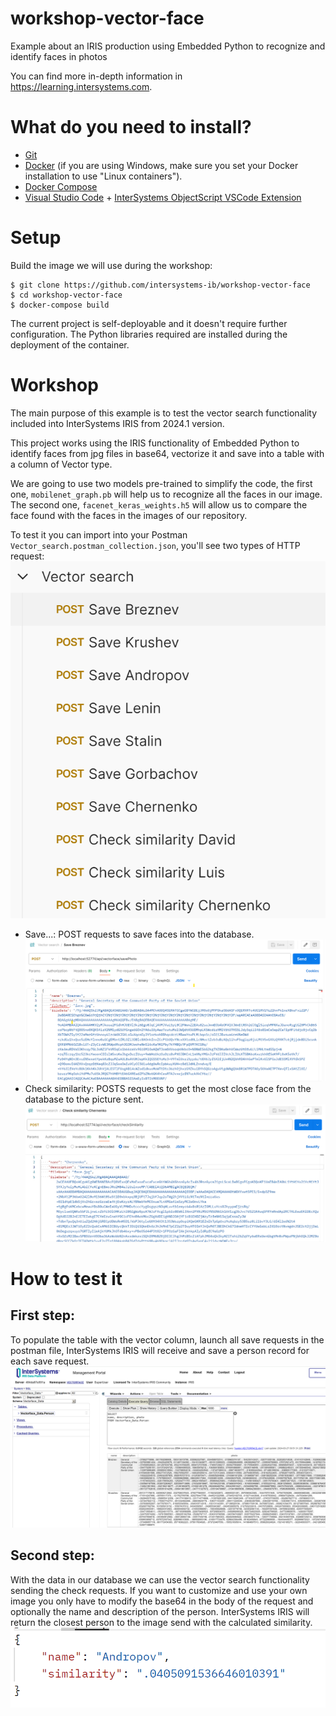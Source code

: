 # workshop-vector-face
Example about an IRIS production using Embedded Python to recognize and identify faces in photos

You can find more in-depth information in https://learning.intersystems.com.

# What do you need to install? 
* [Git](https://git-scm.com/downloads) 
* [Docker](https://www.docker.com/products/docker-desktop) (if you are using Windows, make sure you set your Docker installation to use "Linux containers").
* [Docker Compose](https://docs.docker.com/compose/install/)
* [Visual Studio Code](https://code.visualstudio.com/download) + [InterSystems ObjectScript VSCode Extension](https://marketplace.visualstudio.com/items?itemName=daimor.vscode-objectscript)

# Setup
Build the image we will use during the workshop:

```console
$ git clone https://github.com/intersystems-ib/workshop-vector-face
$ cd workshop-vector-face
$ docker-compose build
```

The current project is self-deployable and it doesn't require further configuration. The Python libraries required are installed during the deployment of the container.

# Workshop

The main purpose of this example is to test the vector search functionality included into InterSystems IRIS from 2024.1 version.

This project works using the IRIS functionality of Embedded Python to identify faces from jpg files in base64, vectorize it and save into a table with a column of Vector type.

We are going to use two models pre-trained to simplify the code, the first one, `mobilenet_graph.pb` will help us to recognize all the faces in our image. The second one, `facenet_keras_weights.h5` will allow us to compare the face found with the faces in the images of our repository.

To test it you can import into your Postman `Vector_search.postman_collection.json`, you'll see two types of HTTP request:
![Postman requests](/assets/postman_requests.png)
* Save...:  POST requests to save faces into the database.
![Save requests](/assets/save_requests.png)
* Check similarity: POSTS requests to get the most close face from the database to the picture sent. 
![Check requests](/assets/check_requests.png)

# How to test it
## First step:
To populate the table with the vector column, launch all save requests in the postman file, InterSystems IRIS will receive and save a person record for each save request.
![Populated table](/assets/populated_table.png)
## Second step:
With the data in our database we can use the vector search functionality sending the check requests. If you want to customize and use your own image you only have to modify the base64 in the body of the request and optionally the name and description of the person. InterSystems IRIS will return the closest person to the image send with the calculated similarity.
![Search result](/assets/search_result.png)